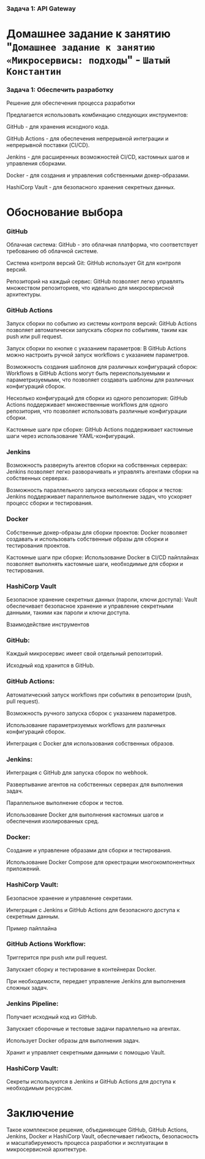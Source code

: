 ### Задача 1: API Gateway

# Домашнее задание к занятию "`Домашнее задание к занятию «Микросервисы: подходы`" - `Шатый Константин`

### Задача 1: Обеспечить разработку

Решение для обеспечения процесса разработки

Предлагается использовать комбинацию следующих инструментов:

GitHub - для хранения исходного кода.

GitHub Actions - для обеспечения непрерывной интеграции и непрерывной поставки (CI/CD).

Jenkins - для расширенных возможностей CI/CD, кастомных шагов и управления сборками.

Docker - для создания и управления собственными докер-образами.

HashiCorp Vault - для безопасного хранения секретных данных.


# Обоснование выбора

### GitHub

Облачная система: GitHub - это облачная платформа, что соответствует требованию об облачной системе.

Система контроля версий Git: GitHub использует Git для контроля версий.

Репозиторий на каждый сервис: GitHub позволяет легко управлять множеством репозиториев, что идеально для микросервисной архитектуры.

### GitHub Actions

Запуск сборки по событию из системы контроля версий: GitHub Actions позволяет автоматически запускать сборки по событиям, таким как push или pull request.

Запуск сборки по кнопке с указанием параметров: В GitHub Actions можно настроить ручной запуск workflows с указанием параметров.

Возможность создания шаблонов для различных конфигураций сборок: Workflows в GitHub Actions могут быть переиспользуемыми и параметризуемыми, что позволяет создавать шаблоны для различных конфигураций сборок.

Несколько конфигураций для сборки из одного репозитория: GitHub Actions поддерживает множественные workflows для одного репозитория, что позволяет использовать различные конфигурации сборки.

Кастомные шаги при сборке: GitHub Actions поддерживает кастомные шаги через использование YAML-конфигураций.

### Jenkins

Возможность развернуть агентов сборки на собственных серверах: Jenkins позволяет легко разворачивать и управлять агентами сборки на собственных серверах.

Возможность параллельного запуска нескольких сборок и тестов: Jenkins поддерживает параллельное выполнение задач, что ускоряет процесс сборки и тестирования.

### Docker

Собственные докер-образы для сборки проектов: Docker позволяет создавать и использовать собственные образы для сборки и тестирования проектов.

Кастомные шаги при сборке: Использование Docker в CI/CD пайплайнах позволяет выполнять кастомные шаги, необходимые для сборки и тестирования.

### HashiCorp Vault

Безопасное хранение секретных данных (пароли, ключи доступа): Vault обеспечивает безопасное хранение и управление секретными данными, такими как пароли и ключи доступа.

Взаимодействие инструментов

### GitHub:

Каждый микросервис имеет свой отдельный репозиторий.

Исходный код хранится в GitHub.

### GitHub Actions:

Автоматический запуск workflows при событиях в репозитории (push, pull request).

Возможность ручного запуска сборок с указанием параметров.

Использование параметризуемых workflows для различных конфигураций сборок.

Интеграция с Docker для использования собственных образов.

### Jenkins:

Интеграция с GitHub для запуска сборок по webhook.

Развертывание агентов на собственных серверах для выполнения задач.

Параллельное выполнение сборок и тестов.

Использование Docker для выполнения кастомных шагов и обеспечения изолированных сред.

### Docker:

Создание и управление образами для сборки и тестирования.

Использование Docker Compose для оркестрации многокомпонентных приложений.

### HashiCorp Vault:

Безопасное хранение и управление секретами.

Интеграция с Jenkins и GitHub Actions для безопасного доступа к секретным данным.

Пример пайплайна

### GitHub Actions Workflow:

Триггерится при push или pull request.

Запускает сборку и тестирование в контейнерах Docker.

При необходимости, передает управление Jenkins для выполнения сложных задач.

### Jenkins Pipeline:

Получает исходный код из GitHub.

Запускает сборочные и тестовые задачи параллельно на агентах.

Использует Docker образы для выполнения задач.

Хранит и управляет секретными данными с помощью Vault.

### HashiCorp Vault:

Секреты используются в Jenkins и GitHub Actions для доступа к необходимым ресурсам.

# Заключение

Такое комплексное решение, объединяющее GitHub, GitHub Actions, Jenkins, Docker и HashiCorp Vault, обеспечивает гибкость, безопасность и масштабируемость процесса разработки и эксплуатации в микросервисной архитектуре.
